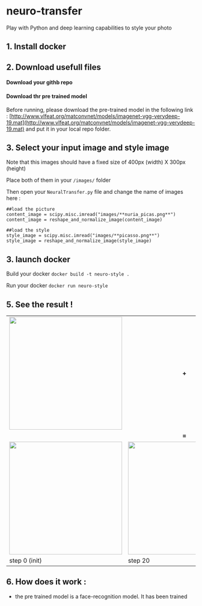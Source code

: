 # neuro-transfer
Play with Python and deep learning capabilities to style your photo


## 1. Install docker

## 2. Download usefull files

#### Download your githb repo

#### Download thr pre trained model

Before running, please download the pre-trained model in the following link : [http://www.vlfeat.org/matconvnet/models/imagenet-vgg-verydeep-19.mat](http://www.vlfeat.org/matconvnet/models/imagenet-vgg-verydeep-19.mat) and put it in your local repo folder.



## 3. Select your input image and style image

Note that this images should have a fixed size of 400px (width) X 300px (height)

Place both of them in your ```/images/``` folder

Then open your ```NeuralTransfer.py``` file and change the name of images here : 

```
##load the picture
content_image = scipy.misc.imread("images/**nuria_picas.png**")
content_image = reshape_and_normalize_image(content_image)

##load the style
style_image = scipy.misc.imread("images/**picasso.png**")
style_image = reshape_and_normalize_image(style_image)
```


## 3. launch docker

Build your docker 
```docker build -t neuro-style .```

Run your docker
```docker run neuro-style```

 
## 5. See the result !

<table>
<tr>
  <td><img src="images/nuria_picas_UTMB2017.png"  style="width: 300px;"/></a></td>
  <td> <CENTER><b> + </b></CENTER></td>
  <td><img src="images/Van.jpg"  style="width: 300px;"/></a></td>
</tr>
<tr> <td colspan=3 align=center><b> = </b></td></tr>
<tr>
  <td><img src="output/0.png"  style="width: 300px;"/></a></td>
  <td><img src="output/20.png"  style="width: 300px;"/></a></td>
  <td><img src="output/generated_image.jpg"  style="width: 300px;"/></a></td>
</tr>
<tr>
  <td>step 0 (init)</td>
  <td>step 20</td>
  <td>step 500 (final)</td>
</tr>
</table>

## 6. How does it work : 

- the pre trained model is a face-recognition model. It has been trained 
